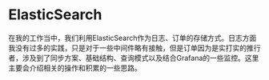 # ElasticSearch

在我的工作当中，我们利用ElasticSearch作为日志、订单的存储方式。日志方面我没有过多的实践，只是对于一些中间件略有接触，但是订单因为是实打实的推行者，涉及到了同步方案、基础结构、查询模式以及结合Grafana的一些监控。这里主要会介绍相关的操作和积累的一些思路。